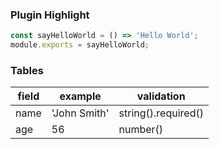 
### Plugin Highlight

```js
const sayHelloWorld = () => 'Hello World';
module.exports = sayHelloWorld;
```

### Tables

| **field** | **example**  | **validation**      |
|-----------|--------------|---------------------|
| name      | 'John Smith' | string().required() |
| age       | 56           | number()            |
